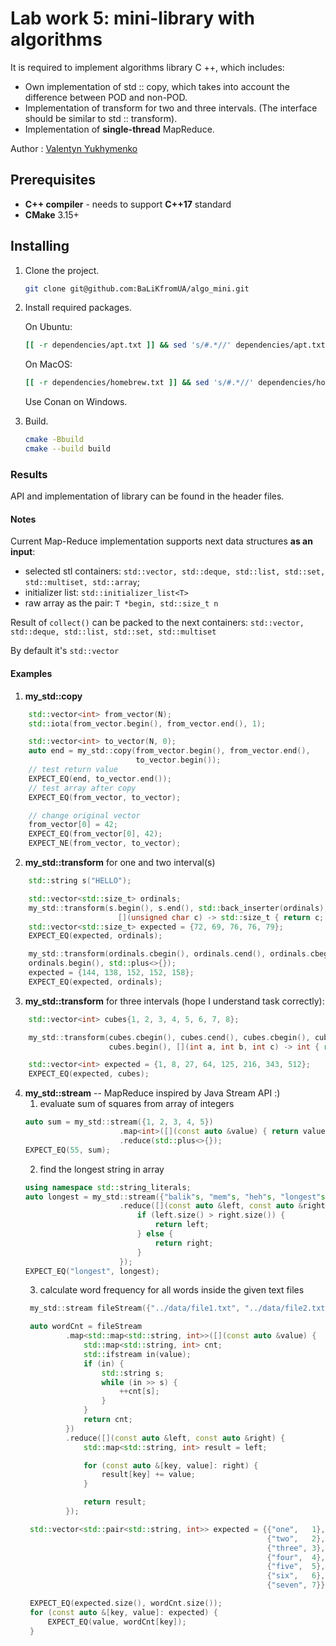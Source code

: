 # Lab work 5: mini-library with algorithms

It is required to implement algorithms library C ++, which includes:

- Own implementation of std :: copy, which takes into account the difference between POD and non-POD.
- Implementation of transform for two and three intervals. (The interface should be similar to std :: transform).
- Implementation of **single-thread** MapReduce.

Author : [Valentyn Yukhymenko](https://github.com/BaLiKfromUA)

## Prerequisites

- **C++ compiler** - needs to support **C++17** standard
- **CMake** 3.15+

## Installing

1. Clone the project.
    ```bash
    git clone git@github.com:BaLiKfromUA/algo_mini.git
    ```
2. Install required packages.

   On Ubuntu:
   ```bash
   [[ -r dependencies/apt.txt ]] && sed 's/#.*//' dependencies/apt.txt | xargs sudo apt-get install -y
   ```
   On MacOS:
   ```bash
   [[ -r dependencies/homebrew.txt ]] && sed 's/#.*//' dependencies/homebrew.txt | xargs brew install
   ```
   Use Conan on Windows.
3. Build.
    ```bash
    cmake -Bbuild
    cmake --build build
    ```

### Results

API and implementation of library can be found in the header files.

#### Notes

Current Map-Reduce implementation supports next data structures **as an input**:
- selected stl containers: `std::vector, std::deque, std::list, std::set, std::multiset, std::array`;
- initializer list: `std::initializer_list<T>`
- raw array as the pair: `T *begin, std::size_t n`

Result of `collect()` can be packed to the next containers: `std::vector, std::deque, std::list, std::set, std::multiset`

By default it's `std::vector`

#### Examples

1. **my_std::copy**
```cpp
    std::vector<int> from_vector(N);
    std::iota(from_vector.begin(), from_vector.end(), 1);

    std::vector<int> to_vector(N, 0);
    auto end = my_std::copy(from_vector.begin(), from_vector.end(),
                            to_vector.begin());
    // test return value
    EXPECT_EQ(end, to_vector.end());
    // test array after copy
    EXPECT_EQ(from_vector, to_vector);

    // change original vector
    from_vector[0] = 42;
    EXPECT_EQ(from_vector[0], 42);
    EXPECT_NE(from_vector, to_vector);
```

2. **my_std::transform** for one and two interval(s)
```cpp
    std::string s("HELLO");

    std::vector<std::size_t> ordinals;
    my_std::transform(s.begin(), s.end(), std::back_inserter(ordinals),
                        [](unsigned char c) -> std::size_t { return c; });
    std::vector<std::size_t> expected = {72, 69, 76, 76, 79};
    EXPECT_EQ(expected, ordinals);

    my_std::transform(ordinals.cbegin(), ordinals.cend(), ordinals.cbegin(),
    ordinals.begin(), std::plus<>{});
    expected = {144, 138, 152, 152, 158};
    EXPECT_EQ(expected, ordinals);
```
3. **my_std::transform** for three intervals (hope I understand task correctly):
```cpp
    std::vector<int> cubes{1, 2, 3, 4, 5, 6, 7, 8};

    my_std::transform(cubes.cbegin(), cubes.cend(), cubes.cbegin(), cubes.cbegin(),
                      cubes.begin(), [](int a, int b, int c) -> int { return a * b * c; });

    std::vector<int> expected = {1, 8, 27, 64, 125, 216, 343, 512};
    EXPECT_EQ(expected, cubes);
```
4. **my_std::stream** -- MapReduce inspired by Java Stream API :)
   1. evaluate sum of squares from array of integers
   ```cpp
   auto sum = my_std::stream({1, 2, 3, 4, 5})
                        .map<int>([](const auto &value) { return value * value; })
                        .reduce(std::plus<>{});
   EXPECT_EQ(55, sum);
   ```
   2. find the longest string in array
   ```cpp
   using namespace std::string_literals;
   auto longest = my_std::stream({"balik"s, "mem"s, "heh"s, "longest"s, "test"s, "stream"s})
                        .reduce([](const auto &left, const auto &right) {
                            if (left.size() > right.size()) {
                                return left;
                            } else {
                                return right;
                            }
                        });
   EXPECT_EQ("longest", longest);
   ```
   3. calculate word frequency for all words inside the given text files
   ```cpp
    my_std::stream fileStream({"../data/file1.txt", "../data/file2.txt", "../data/file3.txt"});

    auto wordCnt = fileStream
            .map<std::map<std::string, int>>([](const auto &value) {
                std::map<std::string, int> cnt;
                std::ifstream in(value);
                if (in) {
                    std::string s;
                    while (in >> s) {
                        ++cnt[s];
                    }
                }
                return cnt;
            })
            .reduce([](const auto &left, const auto &right) {
                std::map<std::string, int> result = left;

                for (const auto &[key, value]: right) {
                    result[key] += value;
                }

                return result;
            });

    std::vector<std::pair<std::string, int>> expected = {{"one",   1},
                                                         {"two",   2},
                                                         {"three", 3},
                                                         {"four",  4},
                                                         {"five",  5},
                                                         {"six",   6},
                                                         {"seven", 7}};

    EXPECT_EQ(expected.size(), wordCnt.size());
    for (const auto &[key, value]: expected) {
        EXPECT_EQ(value, wordCnt[key]);
    }
   ```
